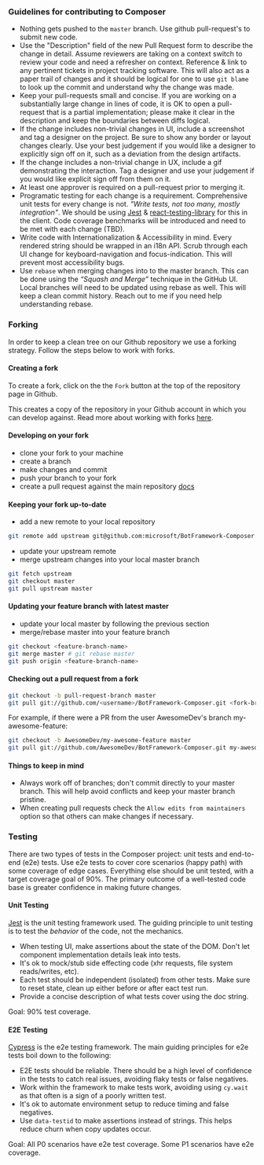 ### Guidelines for contributing to Composer

- Nothing gets pushed to the `master` branch. Use github pull-request's to submit new code.
- Use the "Description" field of the new Pull Request form to describe the change in detail. Assume reviewers are taking on a context switch to review your code and need a refresher on context. Reference & link to any pertinent tickets in project tracking software. This will also act as a paper trail of changes and it should be logical for one to use `git blame` to look up the commit and understand why the change was made.
- Keep your pull-requests small and concise. If you are working on a substantially large change in lines of code, it is OK to open a pull-request that is a partial implementation; please make it clear in the description and keep the boundaries between diffs logical.
- If the change includes non-trivial changes in UI, include a screenshot and tag a designer on the project. Be sure to show any border or layout changes clearly. Use your best judgement if you would like a designer to explicitly sign off on it, such as a deviation from the design artifacts.
- If the change includes a non-trivial change in UX, include a gif demonstrating the interaction. Tag a designer and use your judgement if you would like explicit sign off from them on it.
- At least one approver is required on a pull-request prior to merging it.
- Programatic testing for each change is a requirement. Comprehensive unit tests for every change is not. _"Write tests, not too many, mostly integration"_. We should be using [Jest](https://jestjs.io/) & [react-testing-library](https://github.com/kentcdodds/react-testing-library) for this in the client. Code coverage benchmarks will be introduced and need to be met with each change (TBD).
- Write code with Internationalization & Accessibility in mind. Every rendered string should be wrapped in an i18n API. Scrub through each UI change for keyboard-navigation and focus-indication. This will prevent most accessibility bugs.
- Use `rebase` when merging changes into to the master branch. This can be done using the _“Squash and Merge”_ technique in the GitHub UI. Local branches will need to be updated using rebase as well. This will keep a clean commit history. Reach out to me if you need help understanding rebase.

### Forking

In order to keep a clean tree on our Github repository we use a forking strategy. Follow the steps below to work with forks.

#### Creating a fork

To create a fork, click on the the `Fork` button at the top of the repository page in Github.

This creates a copy of the repository in your Github account in which you can develop against. Read more about working with forks [here](https://help.github.com/en/articles/working-with-forks).

#### Developing on your fork

- clone your fork to your machine
- create a branch
- make changes and commit
- push your branch to your fork
- create a pull request against the main repository [docs](https://help.github.com/en/articles/creating-a-pull-request-from-a-fork)

#### Keeping your fork up-to-date

- add a new remote to your local repository

```bash
git remote add upstream git@github.com:microsoft/BotFramework-Composer.git
```

- update your upstream remote
- merge upstream changes into your local master branch

```bash
git fetch upstream
git checkout master
git pull upstream master
```

#### Updating your feature branch with latest master

- update your local master by following the previous section
- merge/rebase master into your feature branch

```bash
git checkout <feature-branch-name>
git merge master # git rebase master
git push origin <feature-branch-name>
```

#### Checking out a pull request from a fork

```bash
git checkout -b pull-request-branch master
git pull git://github.com/<username>/BotFramework-Composer.git <fork-branch-name>
```

For example, if there were a PR from the user AwesomeDev's branch my-awesome-feature:

```bash
git checkout -b AwesomeDev/my-awesome-feature master
git pull git://github.com/AwesomeDev/BotFramework-Composer.git my-awesome-feature
```

#### Things to keep in mind

- Always work off of branches; don't commit directly to your master branch. This will help avoid conflicts and keep your master branch pristine.
- When creating pull requests check the `Allow edits from maintainers` option so that others can make changes if necessary.

### Testing

There are two types of tests in the Composer project: unit tests and end-to-end (e2e) tests. Use e2e tests to cover core scenarios (happy path) with some coverage of edge cases. Everything else should be unit tested, with a target coverage goal of 90%.
The primary outcome of a well-tested code base is greater confidence in making future changes.

#### Unit Testing

[Jest](https://jestjs.io/) is the unit testing framework used. The guiding principle to unit testing is to test the _behavior_ of the code, not the mechanics.

- When testing UI, make assertions about the state of the DOM. Don't let component implementation details leak into tests.
- It's ok to mock/stub side effecting code (xhr requests, file system reads/writes, etc).
- Each test should be independent (isolated) from other tests. Make sure to reset state, clean up either before or after eact test run.
- Provide a concise description of what tests cover using the doc string.

Goal: 90% test coverage.

#### E2E Testing

[Cypress](https://www.cypress.io/) is the e2e testing framework. The main guiding principles for e2e tests boil down to the following:

- E2E tests should be reliable. There should be a high level of confidence in the tests to catch real issues, avoiding flaky tests or false negatives.
- Work within the framework to make tests work, avoiding using `cy.wait` as that often is a sign of a poorly written test.
- It's ok to automate environment setup to reduce timing and false negatives.
- Use `data-testid` to make assertions instead of strings. This helps reduce churn when copy updates occur.

Goal: All P0 scenarios have e2e test coverage. Some P1 scenarios have e2e coverage.
